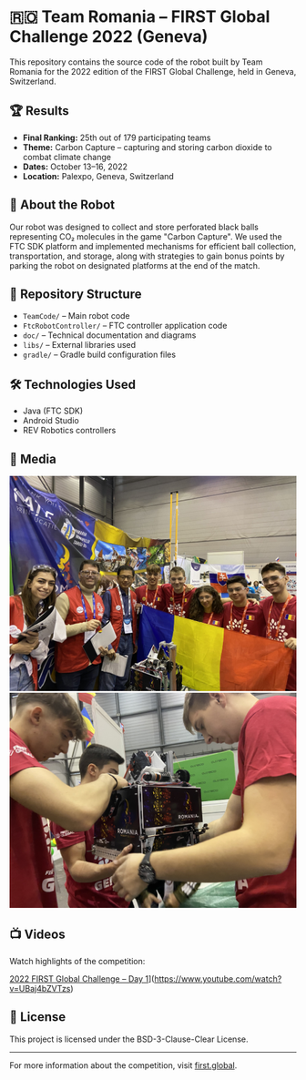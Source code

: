 # 🇷🇴 Team Romania – FIRST Global Challenge 2022 (Geneva)

This repository contains the source code of the robot built by Team Romania for the 2022 edition of the FIRST Global Challenge, held in Geneva, Switzerland.

## 🏆 Results

- **Final Ranking:** 25th out of 179 participating teams
- **Theme:** Carbon Capture – capturing and storing carbon dioxide to combat climate change
- **Dates:** October 13–16, 2022
- **Location:** Palexpo, Geneva, Switzerland

## 🤖 About the Robot

Our robot was designed to collect and store perforated black balls representing CO₂ molecules in the game "Carbon Capture". We used the FTC SDK platform and implemented mechanisms for efficient ball collection, transportation, and storage, along with strategies to gain bonus points by parking the robot on designated platforms at the end of the match.

## 📁 Repository Structure

- `TeamCode/` – Main robot code
- `FtcRobotController/` – FTC controller application code
- `doc/` – Technical documentation and diagrams
- `libs/` – External libraries used
- `gradle/` – Gradle build configuration files

## 🛠️ Technologies Used

- Java (FTC SDK)
- Android Studio
- REV Robotics controllers

## 📸 Media

![Team Robot - Geneva 2022](pic10.jpg)
![Team Robot - Geneva 2022](IMG_3621.jpg)

## 📺 Videos

Watch highlights of the competition:

[2022 FIRST Global Challenge – Day 1](https://img.youtube.com/vi/UBaj4bZVTzs/maxresdefault.jpg)](https://www.youtube.com/watch?v=UBaj4bZVTzs)

## 📄 License

This project is licensed under the BSD-3-Clause-Clear License.

---

For more information about the competition, visit [first.global](https://first.global/).
